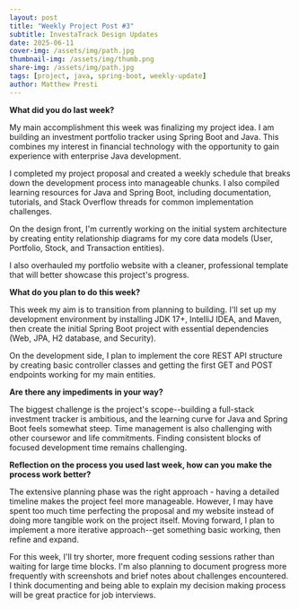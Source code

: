 ```yaml
---
layout: post
title: "Weekly Project Post #3"
subtitle: InvestaTrack Design Updates
date: 2025-06-11
cover-img: /assets/img/path.jpg
thumbnail-img: /assets/img/thumb.png
share-img: /assets/img/path.jpg
tags: [project, java, spring-boot, weekly-update]
author: Matthew Presti
---
```




**What did you do last week?**


My main accomplishment this week was finalizing my project idea. I am building an investment portfolio tracker using Spring Boot and Java. This combines my interest in financial technology with the opportunity to gain experience with enterprise Java development.

I completed my project proposal and created a weekly schedule that breaks down the development process into manageable chunks. I also compiled learning resources for Java and Spring Boot, including documentation, tutorials, and Stack Overflow threads for common implementation challenges.

On the design front, I'm currently working on the initial system architecture by creating entity relationship diagrams for my core data models (User, Portfolio, Stock, and Transaction entities). 

I also overhauled my portfolio website with a cleaner, professional template that will better showcase this project's progress.

**What do you plan to do this week?**


This week my aim is to transition from planning to building. I'll set up my development environment by installing JDK 17+, IntelliJ IDEA, and Maven, then create the initial Spring Boot project with essential dependencies (Web, JPA, H2 database, and Security).

On the development side, I plan to implement the core REST API structure by creating basic controller classes and getting the first GET and POST endpoints working for my main entities. 

**Are there any impediments in your way?**


The biggest challenge is the project's scope--building a full-stack investment tracker is ambitious, and the learning curve for Java and Spring Boot feels somewhat steep. Time management is also challenging with other coursewor and life commitments. Finding consistent blocks of focused development time remains challenging.

**Reflection on the process you used last week, how can you make the process work better?**


The extensive planning phase was the right approach - having a detailed timeline makes the project feel more manageable. However, I may have spent too much time perfecting the proposal and my website instead of doing more tangible work on the project itself. Moving forward, I plan to implement a more iterative approach--get something basic working, then refine and expand.

For this week, I'll try shorter, more frequent coding sessions rather than waiting for large time blocks. I'm also planning to document progress more frequently with screenshots and brief notes about challenges encountered. I think documenting and being able to explain my decision making process will be great practice for job interviews.
